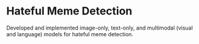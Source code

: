# Hateful Meme Detection 
 Developed and implemented image-only, text-only, and multimodal (visual and language) models for hateful meme detection.
